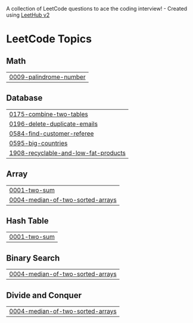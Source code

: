 A collection of LeetCode questions to ace the coding interview! - Created using [LeetHub v2](https://github.com/arunbhardwaj/LeetHub-2.0)
<!---LeetCode Topics Start-->
# LeetCode Topics
## Math
|  |
| ------- |
| [0009-palindrome-number](https://github.com/VidyaVarshitha4209/Leet_Code/tree/master/0009-palindrome-number) |
## Database
|  |
| ------- |
| [0175-combine-two-tables](https://github.com/VidyaVarshitha4209/Leet_Code/tree/master/0175-combine-two-tables) |
| [0196-delete-duplicate-emails](https://github.com/VidyaVarshitha4209/Leet_Code/tree/master/0196-delete-duplicate-emails) |
| [0584-find-customer-referee](https://github.com/VidyaVarshitha4209/Leet_Code/tree/master/0584-find-customer-referee) |
| [0595-big-countries](https://github.com/VidyaVarshitha4209/Leet_Code/tree/master/0595-big-countries) |
| [1908-recyclable-and-low-fat-products](https://github.com/VidyaVarshitha4209/Leet_Code/tree/master/1908-recyclable-and-low-fat-products) |
## Array
|  |
| ------- |
| [0001-two-sum](https://github.com/VidyaVarshitha4209/Leet_Code/tree/master/0001-two-sum) |
| [0004-median-of-two-sorted-arrays](https://github.com/VidyaVarshitha4209/Leet_Code/tree/master/0004-median-of-two-sorted-arrays) |
## Hash Table
|  |
| ------- |
| [0001-two-sum](https://github.com/VidyaVarshitha4209/Leet_Code/tree/master/0001-two-sum) |
## Binary Search
|  |
| ------- |
| [0004-median-of-two-sorted-arrays](https://github.com/VidyaVarshitha4209/Leet_Code/tree/master/0004-median-of-two-sorted-arrays) |
## Divide and Conquer
|  |
| ------- |
| [0004-median-of-two-sorted-arrays](https://github.com/VidyaVarshitha4209/Leet_Code/tree/master/0004-median-of-two-sorted-arrays) |
<!---LeetCode Topics End-->